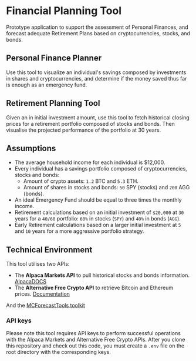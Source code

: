 # Financial Planning Tool
Prototype application to support the assessment of Personal Finances, and forecast adequate Retirement Plans based on 
cryptocurrencies, stocks, and bonds.

## Personal Finance Planner
Use this tool to visualize an individual's savings composed by investments in shares and cryptocurrencies, and determine 
if the money saved thus far is enough as an emergency fund.

## Retirement Planning Tool
Given an in initial investment amount, use this tool to fetch historical closing prices for a retirement portfolio 
composed of stocks and bonds. Then visualise the projected performance of the portfolio at 30 years.

## Assumptions
- The average household income for each individual is $12,000.
- Every individual has a savings portfolio composed of cryptocurrencies, stocks and bonds:
  - Amount of crypto assets: `1.2` BTC and `5.3` ETH. 
  - Amount of shares in stocks and bonds: `50` SPY (stocks) and `200` AGG (bonds).
- An ideal Emergency Fund should be equal to three times the monthly income.
- Retirement calculations based on an initial investment of `$20,000` at `30` years for a `40/60` portfolio: `60%` in 
  stocks (`SPY`) and `40%` in bonds (`AGG`).
- Early Retirement calculations based on a larger initial investment at `5` and `10` years for a more aggressive portfolio 
  strategy.

## Technical Environment
This tool utilises two APIs:
- The **Alpaca Markets API** to pull historical stocks and bonds information. [AlpacaDOCS](https://alpaca.markets/docs/)
- The **Alternative Free Crypto API** to retrieve Bitcoin and Ethereum prices. [Documentation](https://alternative.me/crypto/api/)

And the [MCForecastTools toolkit](Resources/MCForecastTools.py)

### API keys
Please note this tool requires API keys to perform successful operations with the Alpaca Markets and Alternative Free 
Crypto APIs. After you clone this repository and check out this code, you must create a `.env` file on the root directory 
with the corresponding keys.